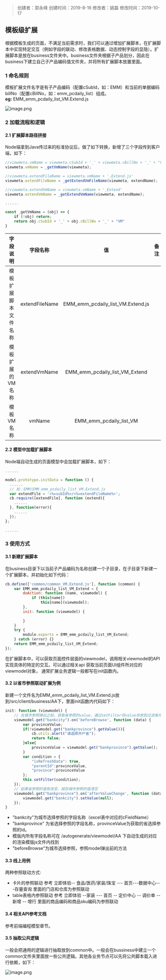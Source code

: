 > 创建者：郭永峰
> 创建时间：2019-8-16
> 修改者：姚磊
> 修改时间：2019-10-17


<a name="Lph1c"></a>
## 模板级扩展
根据模板生成的页面，不满足当前需求时，我们可以通过增加扩展脚本，在扩展脚本中实现特定交互（例如字段的联动、修改表格数据、动态控制字段的显隐）。扩展脚本是放在business文件夹中。business文件夹根据子产品划分，因此在business下建立自己子产品编码值文件夹，并将所有扩展脚本放置里面。<br />

<a name="QXHLq"></a>
### 1 命名规则
模板扩展文件名字是有子产品编码（配置cSubId，如：EMM）和当前的单据编码billNo（配置cBillNo，如：emm_pcdaily_list）组成。<br />**eg:** EMM_emm_pcdaily_list_VM.Extend.js

![image.png](http://design.yonyoucloud.com/static/yuque/0/2019/png/271337/1571138096906-64c62d01-5000-4843-9bc2-39fa3949ffcd.png#align=left&display=inline&height=104&name=image.png&originHeight=208&originWidth=836&search=&size=37857&status=done&width=418)

<a name="qd0e5"></a>
### 2 加载流程和逻辑
<a name="XyyqP"></a>
#### 2.1 扩展脚本路径拼接
Node端拿到Java传过来的标准协议后，做了如下转换，新增了三个字段传到客户端，如下：<br />

```javascript
//viewmeta.vmName = viewmeta.cSubId + '_' + viewmeta.cBillNo + '_' + "VM"
viewmeta.vmName = _getVmName(viewmeta);

//viewmeta.extendFileName = viewmeta.vmName + '.Extend.js'
viewmeta.extendFileName = _getExtendVmFileName(viewmeta, extendName);

//viewmeta.extendVmName = viewmeta.vmName + '_Extend'
viewmeta.extendVmName = _getExtendVmName(viewmeta, extendName);

......

const _getVmName = (obj) => {
    if (!obj) return;
    return obj.cSubId + '_' + obj.cBillNo + '_' + "VM"
}
```

| **字段说明** | **字段名称** | **值** | **备注** |
| :---: | :---: | :---: | :---: |
| 模板扩展脚本文件名称 | extendFileName | EMM_emm_pcdaily_list_VM.Extend.js |  |
| 模板扩展的VM名称 | extendVmName | EMM_emm_pcdaily_list_VM_Extend |  |
| 模板VM名称 | vmName | EMM_emm_pcdaily_list_VM |  |


<a name="mWNX1"></a>
#### 2.2 模型中加载扩展脚本
Node端自动生成的页面模型中会加载扩展脚本，如下：

```javascript
......

model.prototype.initData = function () {
  ......
  // 如：EMM/EMM_emm_pcdaily_list_VM.Extend.js
  var extendFile = '<%=subId%>/<%=extendFileName%>';
  cb.require([extendFile], function (extend){
    ......
  }, function(error){
    ......
  });
};

......
```


<a name="0h0Hq"></a>
### 3 使用方式
<a name="TxQqN"></a>
#### 3.1 新建扩展脚本
在business目录下以当前子产品编码为名称创建一个子目录，在子目录下新建一个扩展脚本，并初始化如下代码：

```javascript
cb.define(['common/common_VM.Extend.js'], function (common) {
	var EMM_emm_pcdaily_list_VM_Extend = {
		doAction: function (name, viewmodel) {
			if (this[name])
				this[name](viewmodel);
		},
		init: function (viewmodel) {
	
		}
	}
	try {
		module.exports = EMM_emm_pcdaily_list_VM_Extend;
	} catch (error) {}
	return EMM_emm_pcdaily_list_VM_Extend;
});
```

在扩展脚本中，可以获取页面控件层面的viewmodel，调用相关viewmodel的API实现具体的特定的交互。可以通过相关api 获取当前页面UI组件所对应的viewmodel对象， 通常扩展业务逻辑一般都写在init函数内。

<a name="SCCPN"></a>
#### 3.2 以省市参照联动扩展为例
新建一个文件名为EMM_emm_pcdaily_list_VM.Extend.js放到<project>/src/client/business/AA下，里面init函数内代码如下：
```javascript
init: function (viewmodel) {
    // 在城市参照弹出之前，获取省参照的value，通过setFilter将value存放到过滤条件中（在城市参照获取城市列表时，会通过getFilter()获取value，作为过滤参数传到服务端）
    viewmodel.get("bankcity").on('beforeBrowse', function (data) {
        var provinceValue;
        if(!viewmodel.get("bankprovince").getValue()){
            cb.utils.alert("请选择开户省");
            return false;
        }else{
          	provinceValue = viewmodel.get("bankprovince").getValue();
        }
        var condition = {
            "isRefreshData": true,
            "parentId":provinceValue,
            "province":provinceValue
        };
        this.setFilter(condition);
    });
    // 如果省参照的值有改变，就将城市参照的值清空
    viewmodel.get("bankprovince").on('afterValueChange', function (data) {
      	viewmodel.get("bankcity").setValue(null);
    });
}
```

- "bankcity"为城市选择参照的字段名称（excel表中对应的cFieldName）
- "bankprovince" 为省选择参照的字段名称，provinceValue为获取的省选择参照的id。
- 模版内所有字段名称可在 <project>/autogenerate/viewmodel/AA 下自动生成的对应的渲染模版js文件内找到
- "beforeBrowse"为城市选择参照，参照model弹出前的方法

<a name="TRkje"></a>
#### 3.3 线上用例
两种参照联动方式:

  - 卡片的参照联动 参考  立即体验-- 食品/医药/家装/珠宝 --- 首页---数据中心---存量查询  里面的门店和仓库为参照联动
  - table表格内参照联动 参考 立即体验 --家装 --- 首页 -- 定价中心 -- 调价单 -- 新增 -- 增行 里面的商品编码和商品sku编码为参照联动

<a name="T02Fv"></a>
#### 3.4 相关API参考文档
参考前端编程模型章节。

<a name="kRVCh"></a>
#### 3.5 抽取公共逻辑
一般会把通用的逻辑进行抽取放到common中。一般会在bussiness中建立一个common文件夹里面放一些公共逻辑。其他各业务节点可以先将公共脚本载入进行依赖，如下：

![image.png](http://design.yonyoucloud.com/static/yuque/0/2019/png/192681/1567684535675-02540895-7214-4da4-99c8-47c5743cf662.png#align=left&display=inline&height=266&name=image.png&originHeight=666&originWidth=1010&search=&size=55325&status=done&width=404)